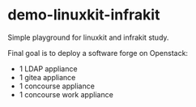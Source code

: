 # demo-linuxkit-infrakit

Simple playground for linuxkit and infrakit study.

Final goal is to deploy a software forge on Openstack:

* 1 LDAP appliance
* 1 gitea appliance
* 1 concourse appliance
* 1 concourse work appliance

